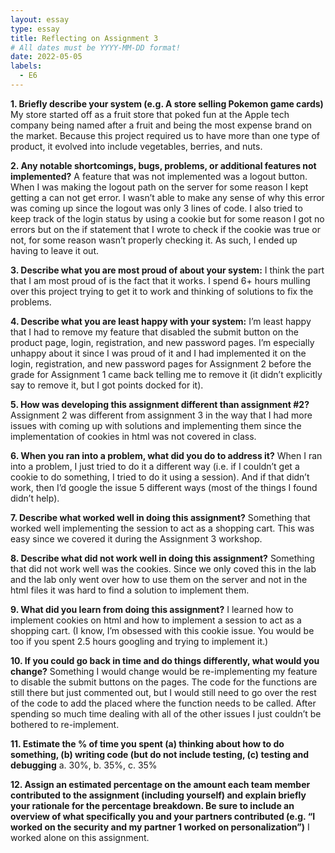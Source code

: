 ```yaml
---
layout: essay
type: essay
title: Reflecting on Assignment 3
# All dates must be YYYY-MM-DD format!
date: 2022-05-05
labels:
  - E6
---
```


**1.	Briefly describe your system (e.g. A store selling Pokemon game cards)**
My store started off as a fruit store that poked fun at the Apple tech company being named after a fruit and being the most expense brand on the market. Because this project required us to have more than one type of product, it evolved into include vegetables, berries, and nuts.

**2.	Any notable shortcomings, bugs, problems, or additional features not implemented?**
A feature that was not implemented was a logout button. When I was making the logout path on the server for some reason I kept getting a can not get error. I wasn’t able to make any sense of why this error was coming up since the logout was only 3 lines of code. I also tried to keep track of the login status by using a cookie but for some reason I got no errors but on the if statement that I wrote to check if the cookie was true or not, for some reason wasn’t properly checking it. As such, I ended up having to leave it out. 

**3.	Describe what you are most proud of about your system:**
I think the part that I am most proud of is the fact that it works. I spend 6+ hours mulling over this project trying to get it to work and thinking of solutions to fix the problems.

**4.	Describe what you are least happy with your system:**
I’m least happy that I had to remove my feature that disabled the submit button on the product page, login, registration, and new password pages. I’m especially unhappy about it since I was proud of it and I had implemented it on the login, registration, and new password pages for Assignment 2 before the grade for Assignment 1 came back telling me to remove it (it didn’t explicitly say to remove it, but I got points docked for it).

**5.	How was developing this assignment different than assignment #2?**
Assignment 2 was different from assignment 3 in the way that I had more issues with coming up with solutions and implementing them since the implementation of cookies in html was not covered in class.

**6.	When you ran into a problem, what did you do to address it?**
When I ran into a problem, I just tried to do it a different way (i.e. if I couldn’t get a cookie to do something, I tried to do it using a session). And if that didn’t work, then I’d google the issue 5 different ways (most of the things I found didn’t help).

**7.	Describe what worked well in doing this assignment?**
Something that worked well implementing the session to act as a shopping cart. This was easy since we covered it during the Assignment 3 workshop.

**8.	Describe what did not work well in doing this assignment?**
Something that did not work well was the cookies. Since we only coved this in the lab and the lab only went over how to use them on the server and not in the html files it was hard to find a solution to implement them. 

**9.	What did you learn from doing this assignment?**
I learned how to implement cookies on html and how to implement a session to act as a shopping cart. (I know, I’m obsessed with this cookie issue. You would be too if you spent 2.5 hours googling and trying to implement it.)

**10.	If you could go back in time and do things differently, what would you change?**
Something I would change would be re-implementing my feature to disable the submit buttons on the pages. The code for the functions are still there but just commented out, but I would still need to go over the rest of the code to add the placed where the function needs to be called. After spending so much time dealing with all of the other issues I just couldn’t be bothered to re-implement. 

**11.	Estimate the % of time you spent (a) thinking about how to do something, (b) writing code (but do not include testing, (c) testing and debugging**
a. 30%, b. 35%, c. 35%

**12.	Assign an estimated percentage on the amount each team member contributed to the assignment (including yourself) and explain briefly your rationale for the percentage breakdown. Be sure to include an overview of what specifically you and your partners contributed (e.g. “I worked on the security and my partner 1 worked on personalization”)**
I worked alone on this assignment.
